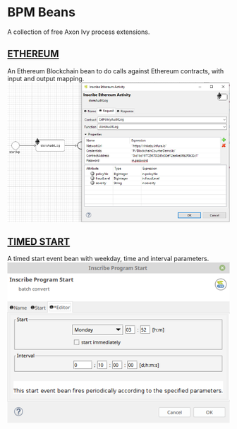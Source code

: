 # BPM Beans
A collection of free Axon Ivy process extensions.

## [ETHEREUM](blockchain-beans/README.md)
An Ethereum Blockchain bean to do calls against Ethereum contracts, with input and output mapping.
![ETHEREUM BEAN EDITOR](blockchain-beans/samples/screenshots/blockchainBean_editorMask.png)

## [TIMED START](timedStartEvent-beans/README.md)
A timed start event bean with weekday, time and interval parameters.
![TIMED BEAN EDITOR](timedStartEvent-beans/samples/screenshots/timedStartEventBean_editorMask.png)
